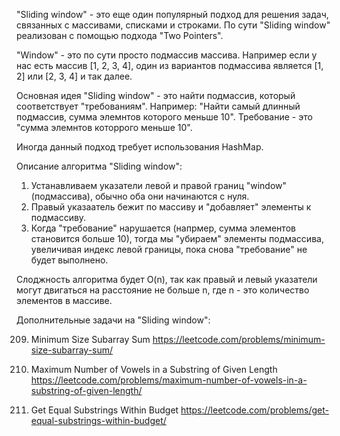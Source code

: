 "Sliding window" - это еще один популярный подход для решения задач, связанных с массивами, списками и строками.
По сути "Sliding window" реализован с помощью подхода "Two Pointers".

"Window" - это по сути просто подмассив массива. Например если у нас есть массив [1, 2, 3, 4], один из вариантов подмассива
является [1, 2] или [2, 3, 4] и так далее.

Основная идея "Sliding window" - это найти подмассив, который соответствует "требованиям".
Например: "Найти самый длинный подмассив, сумма элемнтов которого меньше 10". Требование - это "сумма элемнтов которрого меньше 10".

Иногда данный подход требует использования HashMap.

Описание алгоритма "Sliding window":
1. Устанавливаем указатели левой и правой границ "window" (подмассива), обычно оба они начинаются с нуля.
2. Правый указаатель бежит по массиву и "добавляет" элементы к подмассиву.
3. Когда "требование" нарушается (напрмер, сумма элементов становится больше 10),
тогда мы "убираем" элементы подмассива, увеличивая индекс левой границы, пока снова "требование" не будет выполнено.

Слоджность алгоритма будет O(n),
так как правый и левый указатели могут двигаться на расстояние не больше n, где n - это количество элементов в массиве.



Дополнительные задачи на "Sliding window":

209. Minimum Size Subarray Sum
https://leetcode.com/problems/minimum-size-subarray-sum/

1456. Maximum Number of Vowels in a Substring of Given Length
https://leetcode.com/problems/maximum-number-of-vowels-in-a-substring-of-given-length/

1208. Get Equal Substrings Within Budget
https://leetcode.com/problems/get-equal-substrings-within-budget/


